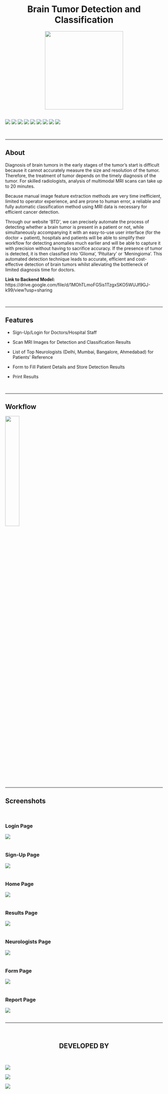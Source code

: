 <h1 align="center">Brain Tumor Detection and Classification</h1>

<div align="center">
<img align="center" src="readme_assets\B.png" height="250px"> 
</div>

<br>

[![](https://img.shields.io/badge/Made_with-Python-green?style=for-the-badge&logo=python)](https://www.python.org)
[![](https://img.shields.io/badge/Made_with-Flask-green?style=for-the-badge&logo=Flask)](https://flask.palletsprojects.com/en/1.1.x/)
[![](https://img.shields.io/badge/Made_with-Tensorflow-green?style=for-the-badge&logo=tensorflow)](https://www.tensorflow.org)
[![](https://img.shields.io/badge/Made_with-Opencv-green?style=for-the-badge&logo=opencv)](https://opencv.org)
[![](https://img.shields.io/badge/Made_with-SQLite-green?style=for-the-badge&logo=SQLite)](https://www.sqlite.org/index.html)
[![](https://img.shields.io/badge/Made_with-HTML-green?style=for-the-badge&logo=HTML)](https://html.com/)
[![](https://img.shields.io/badge/Made_with-CSS-green?style=for-the-badge&logo=CSS)](https://www.w3.org/Style/CSS/Overview.en.html)
[![](https://img.shields.io/badge/Made_with-JavaScript-green?style=for-the-badge&logo=javaScript)](https://www.javascript.com/)
[![](https://img.shields.io/badge/Made_with-Bootstrap-green?style=for-the-badge&logo=Bootstrap)](https://getbootstrap.com/)

</br>

</div>



---
<h2><strong>About</h2></strong>
<p>Diagnosis of brain tumors in the early stages of the tumor’s start is difficult because it cannot accurately measure the size and resolution of the tumor. Therefore, the treatment of tumor depends on the timely diagnosis of the tumor. For skilled radiologists, analysis of multimodal MRI scans can take up to 20 minutes. </p>

<p>Because manual image feature extraction methods are very time inefficient, limited to operator experience, and are prone to human error, a reliable and fully automatic classification method using MRI data is necessary for efficient cancer detection. 
  </p>


<p>Through our website 'BTD', we can precisely automate the process of detecting whether a brain tumor is present in a patient or not, while simultaneously accompanying it with an easy-to-use user interface (for the doctor + patient), hospitals and patients will be able to simplify their workflow for detecting anomalies much earlier and will be able to capture it with precision without having to sacrifice accuracy. If the presence of tumor is detected, it is then classified into ‘Glioma’, ‘Pituitary’ or ‘Meningioma’.  This automated detection technique leads to accurate, efficient and cost-effective detection of brain tumors whilst alleviating the bottleneck of limited diagnosis time for doctors.  
</p>

<p><strong>Link to Backend Model:</strong>
https://drive.google.com/file/d/1MOhTLmoFG5is1TzgxSKO5WUJf9GJ-k99/view?usp=sharing</p>
<br>

---

<h2><strong>Features</h2></strong>

* Sign-Up/Login for Doctors/Hospital Staff

* Scan MRI Images for Detection and Classification Results​

* List of Top Neurologists (Delhi, Mumbai, Bangalore, Ahmedabad) for Patients' Reference   ​

* Form to Fill Patient Details and Store Detection Results 

* Print Results

<br>

---

<h2><strong>Workflow</h2></strong>

<img src="readme_assets/MP final Flow Diagram.png" style="width: 30%"> <br>


---

<h2><strong>Screenshots</strong></h2>
<br>
<div>
<h3>Login Page</h3>
<img src="readme_assets/login.PNG">
<br><br>
<h3>Sign-Up Page</h3>
<img src="readme_assets/signup.PNG">
<br><br>
<h3>Home Page</h3>
<img src="readme_assets/mainPage.PNG">
<br><br>
<h3>Results Page</h3>
<img src="readme_assets/detectionResult.PNG">
<br><br>
<h3>Neurologists Page</h3>
<img src="readme_assets/doctors.PNG">
<br><br>
<h3>Form Page</h3>
<img src="readme_assets/form.PNG">
<br><br>
<h3>Report Page</h3>
<img src="readme_assets/report.PNG">
<br><br>
</div>

</div>



---



<br>
<h2 align="center"><b>DEVELOPED BY</b></h2><br>

[![](https://img.shields.io/badge/LinkedIn-Vaishnavi_Patil-blue?style=for-the-badge&logo=linkedin)](https://www.linkedin.com/in/vaishnavi-patil-79773a1a7/)

[![](https://img.shields.io/badge/LinkedIn-Priyanka_Hotchandani-blue?style=for-the-badge&logo=linkedin)](https://www.linkedin.com/in/priyanka-hotchandani/)

[![](https://img.shields.io/badge/LinkedIn-Prachi_Randeria-blue?style=for-the-badge&logo=linkedin)](https://www.linkedin.com/in/prachi-randeria/)
 
